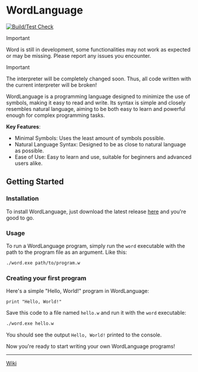 # WordLanguage

[![Build/Test Check](https://github.com/OJddJO/WordLanguage/actions/workflows/build_test_check.yml/badge.svg?branch=main)](https://github.com/OJddJO/WordLanguage/actions/workflows/build_test_check.yml?branch=main)

> [!IMPORTANT]
> Word is still in development, some functionalities may not work as expected or may be missing. Please report any issues you encounter.

> [!IMPORTANT]
> The interpreter will be completely changed soon. Thus, all code written with the current interpreter will be broken!

WordLanguage is a programming language designed to minimize the use of symbols, making it easy to read and write. Its syntax is simple and closely resembles natural language, aiming to be both easy to learn and powerful enough for complex programming tasks.

**Key Features**:
- Minimal Symbols: Uses the least amount of symbols possible.
- Natural Language Syntax: Designed to be as close to natural language as possible.
- Ease of Use: Easy to learn and use, suitable for beginners and advanced users alike.

## Getting Started

### Installation

To install WordLanguage, just download the latest release [here](https://github.com/OJddJO/WordLanguage/releases/latest) and you're good to go.

### Usage

To run a WordLanguage program, simply run the `word` executable with the path to the program file as an argument. Like this: 

```bash
./word.exe path/to/program.w
```

### Creating your first program

Here's a simple "Hello, World!" program in WordLanguage:

```
print "Hello, World!"
```

Save this code to a file named `hello.w` and run it with the `word` executable:

```bash
./word.exe hello.w
```

You should see the output `Hello, World!` printed to the console.

Now you're ready to start writing your own WordLanguage programs!

---

[Wiki](https://github.com/OJddJO/WordLanguage/wiki)
